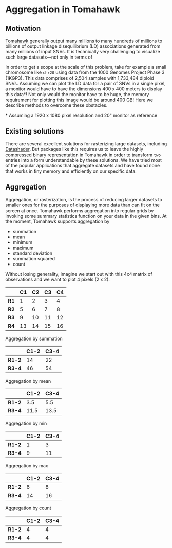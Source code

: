 # Aggregation in Tomahawk
## Motivation
[Tomahawk](https://github.com/mklarqvist/tomahawk) generally output many millions to many hundreds of millions to billions of output linkage disequilibrium (LD) associations generated from many millions of input SNVs. It is technically very challenging to visualize such large datasets&mdash;not only in terms of  

In order to get a scope at the scale of this problem, take for example a small chromosome like `chr20` using data from the 1000 Genomes Project Phase 3 (1KGP3). This data comprises of 2,504 samples with 1,733,484 diploid SNVs. Assuming we can plot the LD data for a pair of SNVs in a single pixel, a monitor would have to have the dimensions 400 x 400 meters to display this data*! Not only would the monitor have to be huge, the memory requirement for plotting this image would be around 400 GB! Here we describe methods to overcome these obstacles.

\* Assuming a 1920 x 1080 pixel resolution and 20" monitor as reference

## Existing solutions
There are several excellent solutions for rasterizing large datasets, including [Datashader](http://datashader.org/index.html). But packages like this requires us to leave the highly compressed binary representation in Tomahawk in order to transform `two` entries into a form understandable by these solutions. We have tried most of the popular applications that aggregate datasets and have found none that works in tiny memory and efficiently on our specific data.

## Aggregation
Aggregation, or rasterization, is the process of reducing larger datasets to smaller ones for the purposes of displaying more data than can fit on the screen at once. Tomahawk performs aggregation into regular grids by invoking some summary statistics function on your data in the given bins. At the moment, Tomahawk supports aggregation by
* summation
* mean
* minimum
* maximum
* standard deviation
* summation squared
* count

Without losing generality, imagine we start out with this 4x4 matrix of observations and we want to plot 4 pixels (2 x 2).

|    | C1 | C2 | C3 | C4 |
|----|----|----|----|----|
| **R1** | 1  | 2  | 3  | 4  |
| **R2** | 5  | 6  | 7  | 8  |
| **R3** | 9  | 10 | 11 | 12 |
| **R4** | 13 | 14 | 15 | 16 |

Aggregation by summation

|      | C1-2 | C3-4 |
|------|------|------|
| **R1-2** | 14   | 22   |
| **R3-4** | 46   | 54   |

Aggregation by mean

|      | C1-2 | C3-4 |
|------|------|------|
| **R1-2** | 3.5  | 5.5  |
| **R3-4** | 11.5 | 13.5 |

Aggregation by min

|      | C1-2 | C3-4 |
|------|------|------|
| **R1-2** | 1    | 3    |
| **R3-4** | 9    | 11   |

Aggregation by max

|      | C1-2 | C3-4 |
|------|------|------|
| **R1-2** | 6    | 8    |
| **R3-4** | 14   | 16   |

Aggregation by count

|      | C1-2 | C3-4 |
|------|------|------|
| **R1-2** | 4    | 4    |
| **R3-4** | 4    | 4    |

